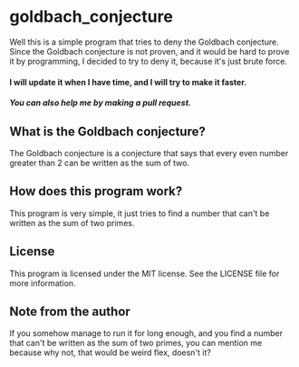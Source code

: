 # goldbach_conjecture
Well this is a simple program that tries to deny the Goldbach conjecture.
Since the Goldbach conjecture is not proven, and it would be hard to prove it by programming, I decided to try to deny
it, because it's just brute force.

#### I will update it when I have time, and I will try to make it faster.
##### You can also help me by making a pull request.

## What is the Goldbach conjecture?
The Goldbach conjecture is a conjecture that says that every even number greater than 2 can be written as the sum of two.

## How does this program work?
This program is very simple, it just tries to find a number that can't be written as the sum of two primes.

## License
This program is licensed under the MIT license. See the LICENSE file for more information.

## Note from the author
If you somehow manage to run it for long enough, and you find a number that can't be written as the sum of two primes,
you can mention me because why not, that would be weird flex, doesn't it?
